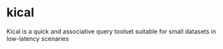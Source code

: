 # kical
Kical is a quick and associative query toolset suitable for small datasets in low-latency scenaries
